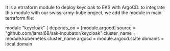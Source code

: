 It is a etrraform module to deploy keycloak to EKS with ArgoCD.
to integrate this module with our swiss-army-kube project, we add the module in main terraform file:


module "keycloak" {
  depends_on   = [module.argocd]
  source       = "github.com/jamal68/sak-incubator/keycloak"
  cluster_name = module.kubernetes.cluster_name
  argocd       = module.argocd.state
  domains      = local.domain

